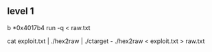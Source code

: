 
## level 1

b *0x4017b4
run -q < raw.txt

cat exploit.txt | ./hex2raw | ./ctarget -
./hex2raw < exploit.txt > raw.txt


